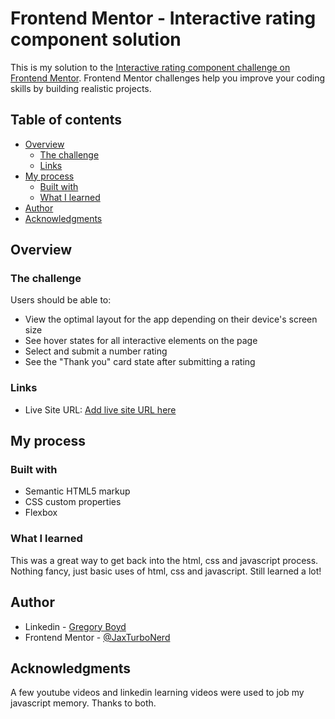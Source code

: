 # Frontend Mentor - Interactive rating component solution

This is my solution to the [Interactive rating component challenge on Frontend Mentor](https://www.frontendmentor.io/challenges/interactive-rating-component-koxpeBUmI). Frontend Mentor challenges help you improve your coding skills by building realistic projects.

## Table of contents

- [Overview](#overview)
  - [The challenge](#the-challenge)
  - [Links](#links)
- [My process](#my-process)
  - [Built with](#built-with)
  - [What I learned](#what-i-learned)
- [Author](#author)
- [Acknowledgments](#acknowledgments)

## Overview

### The challenge

Users should be able to:

- View the optimal layout for the app depending on their device's screen size
- See hover states for all interactive elements on the page
- Select and submit a number rating
- See the "Thank you" card state after submitting a rating

### Links

- Live Site URL: [Add live site URL here](https://your-live-site-url.com)

## My process

### Built with

- Semantic HTML5 markup
- CSS custom properties
- Flexbox

### What I learned

This was a great way to get back into the html, css and javascript process. Nothing fancy, just basic uses of html, css and javascript. Still learned a lot!

## Author

- Linkedin - [Gregory Boyd](https://www.linkedin.com/in/gregory-boyd-429a56207/)
- Frontend Mentor - [@JaxTurboNerd](https://www.frontendmentor.io/profile/JaxTurboNerd)

## Acknowledgments

A few youtube videos and linkedin learning videos were used to job my javascript memory. Thanks to both.
